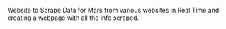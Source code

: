 Website to Scrape Data for Mars from various websites in Real Time and creating a webpage with all the info scraped.
